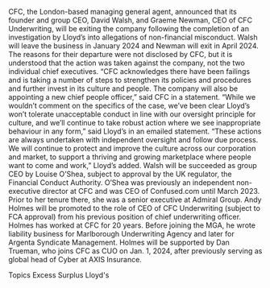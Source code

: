 CFC, the London-based managing general agent, announced that its founder and group CEO, David Walsh, and Graeme Newman, CEO of CFC Underwriting, will be exiting the company following the completion of an investigation by Lloyd’s into allegations of non-financial misconduct.
Walsh will leave the business in January 2024 and Newman will exit in April 2024. The reasons for their departure were not disclosed by CFC, but it is understood that the action was taken against the company, not the two individual chief executives.
“CFC acknowledges there have been failings and is taking a number of steps to strengthen its policies and procedures and further invest in its culture and people. The company will also be appointing a new chief people officer,” said CFC in a statement.
“While we wouldn’t comment on the specifics of the case, we’ve been clear Lloyd’s won’t tolerate unacceptable conduct in line with our oversight principle for culture, and we’ll continue to take robust action where we see inappropriate behaviour in any form,” said Lloyd’s in an emailed statement.
“These actions are always undertaken with independent oversight and follow due process. We will continue to protect and improve the culture across our corporation and market, to support a thriving and growing marketplace where people want to come and work,” Lloyd’s added.
Walsh will be succeeded as group CEO by Louise O’Shea, subject to approval by the UK regulator, the Financial Conduct Authority. O’Shea was previously an independent non-executive director at CFC and was CEO of Confused.com until March 2023. Prior to her tenure there, she was a senior executive at Admiral Group.
Andy Holmes will be promoted to the role of CEO of CFC Underwriting (subject to FCA approval) from his previous position of chief underwriting officer. Holmes has worked at CFC for 20 years. Before joining the MGA, he wrote liability business for Marlborough Underwriting Agency and later for Argenta Syndicate Management.
Holmes will be supported by Dan Trueman, who joins CFC as CUO on Jan. 1, 2024, after previously serving as global head of Cyber at AXIS Insurance.

Topics
Excess Surplus
Lloyd's
